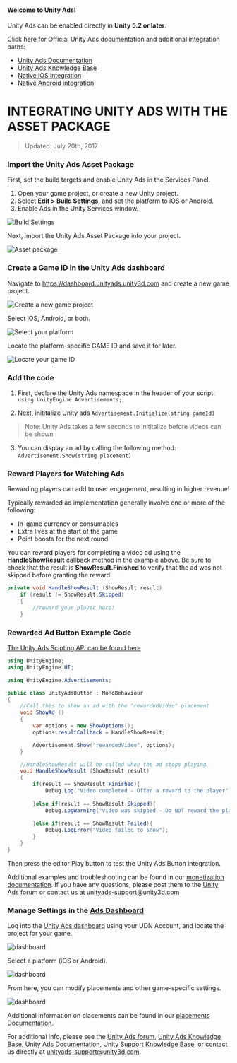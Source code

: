 #### Welcome to Unity Ads!

Unity Ads can be enabled directly in **Unity 5.2 or later**.

Click here for Official Unity Ads documentation and additional integration paths:

- [Unity Ads Documentation](https://docs.unity3d.com/Manual/UnityAdsHowTo.html)
- [Unity Ads Knowledge Base](http://unityads.unity3d.com/help/monetization/getting-started)
- [Native iOS integration](http://unityads.unity3d.com/help/monetization/integration-guide-ios)
- [Native Android integration](http://unityads.unity3d.com/help/monetization/integration-guide-android)

# INTEGRATING UNITY ADS WITH THE ASSET PACKAGE

> Updated: July 20th, 2017

### Import the Unity Ads Asset Package

First, set the build targets and enable Unity Ads in the Services Panel.

1. Open your game project, or create a new Unity project.
2. Select **Edit > Build Settings**, and set the platform to iOS or Android.
3. Enable Ads in the Unity Services window.

![Build Settings](images/build-settings.png)

Next, import the Unity Ads Asset Package into your project.

![Asset package](images/asset-package.png)

### Create a Game ID in the Unity Ads dashboard

Navigate to https://dashboard.unityads.unity3d.com and create a new game project.

![Create a new game project](images/new1.png)

Select iOS, Android, or both.

![Select your platform](images/new2.png)

Locate the platform-specific GAME ID and save it for later.

![Locate your game ID](images/new4.png)

### Add the code

1. First, declare the Unity Ads namespace in the header of your script:  
 	`using UnityEngine.Advertisements;`

2. Next, inititalize Unity ads
	`Advertisement.Initialize(string gameId)`
	
> Note: Unity Ads takes a few seconds to inititalize before videos can be shown

3. You can display an ad by calling the following method:  
	`Advertisement.Show(string placement)`

### Reward Players for Watching Ads

Rewarding players can add to user engagement, resulting in higher revenue!

Typically rewarded ad implementation generally involve one or more of the following: 

- In-game currency or consumables
- Extra lives at the start of the game
- Point boosts for the next round

You can reward players for completing a video ad using the **HandleShowResult** callback method in the example above. Be sure to check that the result is **ShowResult.Finished** to verify that the ad was not skipped before granting the reward.

```csharp
private void HandleShowResult (ShowResult result)
	if (result != ShowResult.Skipped)
	{
		//reward your player here!
	}
```

### Rewarded Ad Button Example Code

[The Unity Ads Scipting API can be found here](https://docs.unity3d.com/ScriptReference/Advertisements.Advertisement.html)

```csharp
using UnityEngine;
using UnityEngine.UI;

using UnityEngine.Advertisements;

public class UnityAdsButton : MonoBehaviour
{
	//Call this to show an ad with the "rewardedVideo" placement
	void ShowAd ()
	{
		var options = new ShowOptions();
		options.resultCallback = HandleShowResult;

		Advertisement.Show("rewardedVideo", options);
	}

	//HandleShowResult will be called when the ad stops playing
	void HandleShowResult (ShowResult result)
	{
		if(result == ShowResult.Finished){
			Debug.Log("Video completed - Offer a reward to the player");
			
		}else if(result == ShowResult.Skipped){
			Debug.LogWarning("Video was skipped - Do NOT reward the player");
			
		}else if(result == ShowResult.Failed){
			Debug.LogError("Video failed to show");
		}
	}
}
```
Then press the editor Play button to test the Unity Ads Button integration.

Additional examples and troubleshooting can be found in our [monetization documentation](http://unityads.unity3d.com/help/monetization/integration-guide-unity).
If you have any questions, please post them to the [Unity Ads forum](http://forum.unity3d.com/forums/unity-ads.67) or contact us at unityads-support@unity3d.com

### Manage Settings in the [Ads Dashboard](https://dashboard.unityads.unity3d.com/Dashboard)

Log into the [Unity Ads dashboard](https://dashboard.unityads.unity3d.com/Dashboard) using your UDN Account, and locate the project for your game.

![dashboard](images/dashb-1.png)

Select a platform (iOS or Android).

![dashboard](images/dashb-2.png)

From here, you can modify placements and other game-specific settings.

![dashboard](images/dashb-3.png)

Additional information on placements can be found in our [placements Documentation](http://unityads.unity3d.com/help/monetization/placements).

For additional info, please see the [Unity Ads forum](http://forum.unity3d.com/forums/unity-ads.67), [Unity Ads Knowledge Base](http://unityads.unity3d.com/help/monetization/getting-started), [Unity Ads Documentation](https://docs.unity3d.com/Manual/UnityAdsHowTo.html), [Unity Support Knowledge Base](https://support.unity3d.com/hc/en-us/sections/201163835-Ads), or contact us directly at unityads-support@unity3d.com.


